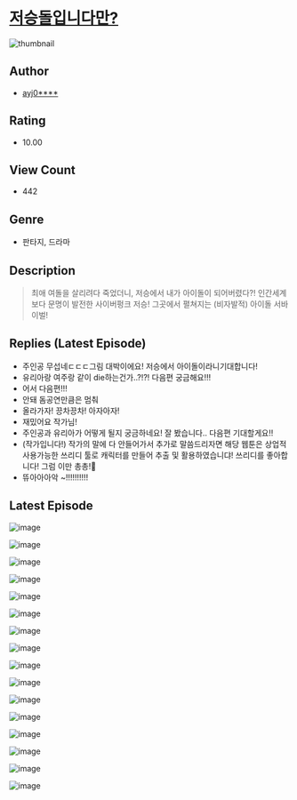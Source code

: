 # [저승돌입니다만?](https://comic.naver.com/challenge/list?titleId=810845)
![thumbnail](https://image-comic.pstatic.net/user_contents_data/challenge_comic/2023/05/24/176744/upload_7364564300841955427_480x623.jpeg)

## Author
- [ayj0****](https://comic.naver.com/artistTitle?id=176744)

## Rating
- 10.00

## View Count
- 442

## Genre
- 판타지, 드라마

## Description
> 최애 여돌을 살리려다 죽었더니, 저승에서 내가 아이돌이 되어버렸다?! 인간세계보다 문명이 발전한 사이버펑크 저승! 그곳에서 펼쳐지는 (비자발적) 아이돌 서바이벌!

## Replies (Latest Episode)
- 주인공 무섭네ㄷㄷㄷ그림 대박이에요! 저승에서 아이돌이라니기대합니다!
- 유리아랑 여주랑 같이 die하는건가..?!?! 다음편 궁금해요!!!
- 어서 다음편!!!
- 안돼 돔공연만큼은 멈춰
- 올라가자! 끙차끙차! 아자아자!
- 재밌어요 작가님!
- 주인공과 유리아가 어떻게 될지 궁금하네요! 잘 봤습니다.. 다음편 기대할게요!!
- (작가입니다!) 작가의 말에 다 안들어가서 추가로 말씀드리자면 해당 웹툰은 상업적 사용가능한 쓰리디 툴로 캐릭터를 만들어 추출 및 활용하였습니댜! 쓰리디를 좋아합니다! 그럼 이만 총총!🤗
- 뜌아아아악 ~!!!!!!!!!!

## Latest Episode
![image](https://image-comic.pstatic.net/user_contents_data/challenge_comic/2023/05/24/176744/upload_3905242342363325237.jpeg)

![image](https://image-comic.pstatic.net/user_contents_data/challenge_comic/2023/05/24/176744/upload_3919647032099288372.jpeg)

![image](https://image-comic.pstatic.net/user_contents_data/challenge_comic/2023/05/24/176744/upload_4063203861592028471.jpeg)

![image](https://image-comic.pstatic.net/user_contents_data/challenge_comic/2023/05/24/176744/upload_7090132993173643573.jpeg)

![image](https://image-comic.pstatic.net/user_contents_data/challenge_comic/2023/05/24/176744/upload_7076392382671053621.jpeg)

![image](https://image-comic.pstatic.net/user_contents_data/challenge_comic/2023/05/24/176744/upload_7161115045776666933.jpeg)

![image](https://image-comic.pstatic.net/user_contents_data/challenge_comic/2023/05/24/176744/upload_3703757013502943841.jpeg)

![image](https://image-comic.pstatic.net/user_contents_data/challenge_comic/2023/05/24/176744/upload_3991372577098655078.jpeg)

![image](https://image-comic.pstatic.net/user_contents_data/challenge_comic/2023/05/24/176744/upload_3689686352701514291.jpeg)

![image](https://image-comic.pstatic.net/user_contents_data/challenge_comic/2023/05/24/176744/upload_7004049814010147682.jpeg)

![image](https://image-comic.pstatic.net/user_contents_data/challenge_comic/2023/05/24/176744/upload_7089058584787772473.jpeg)

![image](https://image-comic.pstatic.net/user_contents_data/challenge_comic/2023/05/24/176744/upload_4123099572868429113.jpeg)

![image](https://image-comic.pstatic.net/user_contents_data/challenge_comic/2023/05/24/176744/upload_3846971709357057635.jpeg)

![image](https://image-comic.pstatic.net/user_contents_data/challenge_comic/2023/05/24/176744/upload_3834311734892650801.jpeg)

![image](https://image-comic.pstatic.net/user_contents_data/challenge_comic/2023/05/24/176744/upload_3763100773328118628.jpeg)

![image](https://image-comic.pstatic.net/user_contents_data/challenge_comic/2023/05/24/176744/upload_4136055101165287525.jpeg)
